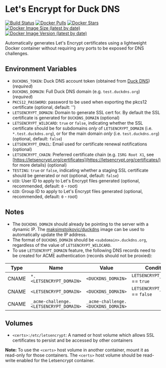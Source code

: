 # Let's Encrypt for Duck DNS

[![Build Status](https://github.com/maksimstojkovic/docker-letsencrypt/actions/workflows/docker-build.yml/badge.svg)](https://github.com/maksimstojkovic/docker-letsencrypt)
[![Docker Pulls](https://img.shields.io/docker/pulls/maksimstojkovic/letsencrypt)](https://hub.docker.com/r/maksimstojkovic/letsencrypt)
[![Docker Stars](https://img.shields.io/docker/stars/maksimstojkovic/letsencrypt)](https://hub.docker.com/r/maksimstojkovic/letsencrypt)
[![Docker Image Size (latest by date)](https://img.shields.io/docker/image-size/maksimstojkovic/letsencrypt)](https://hub.docker.com/r/maksimstojkovic/letsencrypt)
[![Docker Image Version (latest by date)](https://img.shields.io/docker/v/maksimstojkovic/letsencrypt)](https://hub.docker.com/r/maksimstojkovic/letsencrypt)

Automatically generates Let's Encrypt certificates using a lightweight Docker container without requiring any ports to be exposed for DNS challenges.

## Environment Variables

* `DUCKDNS_TOKEN`: Duck DNS account token (obtained from [Duck DNS](https://www.duckdns.org)) (*required*)
* `DUCKDNS_DOMAIN`: Full Duck DNS domain (e.g. `test.duckdns.org`) (*required*)
* `PKCS12_PASSWORD`: password to be used when exporting the pkcs12 certificate (optional, default: '')
* `LETSENCRYPT_DOMAIN`: Domain to generate SSL cert for. By default the SSL certificate is generated for `DUCKDNS_DOMAIN` (optional)
* `LETSENCRYPT_WILDCARD`: `true` or `false`, indicating whether the SSL certificate should be for subdomains *only* of `LETSENCRYPT_DOMAIN` (i.e. `*.test.duckdns.org`), or for the main domain *only* (i.e. `test.duckdns.org`) (optional, default: `false`)
* `LETSENCRYPT_EMAIL`: Email used for certificate renewal notifications (optional)
* `LETSENCRYPT_CHAIN`: Preferred certificate chain (e.g. `ISRG Root X1`, see [https://letsencrypt.org/certificates](https://letsencrypt.org/certificates/) for more details) (optional)
* `TESTING`: `true` or `false`, indicating whether a staging SSL certificate should be generated or not (optional, default: `false`)
* `UID`: User ID to apply to Let's Encrypt files generated (optional, recommended, default: `0` - root)
* `GID`: Group ID to apply to Let's Encrypt files generated (optional, recommended, default: `0` - root)

## Notes

* The `DUCKDNS_DOMAIN` should already be pointing to the server with a dynamic IP. The [maksimstojkovic/duckdns](https://github.com/maksimstojkovic/docker-duckdns) image can be used to automatically update the IP address.
* The format of `DUCKDNS_DOMAIN` should be `<subdomain>.duckdns.org`, regardless of the value of `LETSENCRYPT_WILDCARD`.
* To use `LETSENCRYPT_DOMAIN` feature, the following DNS records need to be created for ACME authentication (records should not be proxied):

| Type  | Name                                   | Value                              | Condition                         |
|-------|----------------------------------------|------------------------------------|-----------------------------------|
| CNAME | `*.<LETSENCRYPT_DOMAIN>`               | `<DUCKDNS_DOMAIN>`                 | `LETSENCRYPT_WILDCARD` == `true`  |
| CNAME | `<LETSENCRYPT_DOMAIN>`                 | `<DUCKDNS_DOMAIN>`                 | `LETSENCRYPT_WILDCARD` == `false` |
| CNAME | `_acme-challenge.<LETSENCRYPT_DOMAIN>` | `_acme-challenge.<DUCKDNS_DOMAIN>` |                                   |

## Volumes

* `<certs>:/etc/letsencrypt`: A named or host volume which allows SSL certificates to persist and be accessed by other containers

**Note:** To use the `<certs>` host volume in another container, mount it as read-only for those containers. The `<certs>` host volume should be read-write enabled for the Letsencrypt container.
